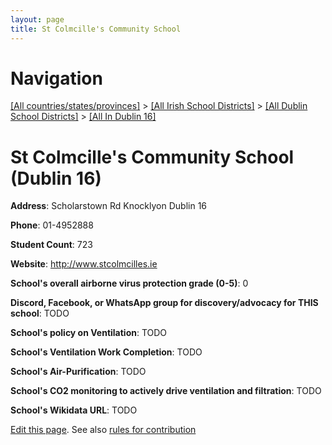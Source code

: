 ```yaml
---
layout: page
title: St Colmcille's Community School
---
```

# Navigation

[[All countries/states/provinces]](../../../..) > [[All Irish School Districts]](../../..) > [[All Dublin School Districts]](../..) > [[All In Dublin 16]](..)

# St Colmcille's Community School (Dublin 16)

**Address**: Scholarstown Rd Knocklyon Dublin 16

**Phone**: 01-4952888

**Student Count**: 723

**Website**: <http://www.stcolmcilles.ie>

**School's overall airborne virus protection grade (0-5)**: 0

**Discord, Facebook, or WhatsApp group for discovery/advocacy for THIS school**: TODO

**School's policy on Ventilation**: TODO

**School's Ventilation Work Completion**: TODO

**School's Air-Purification**: TODO

**School's CO2 monitoring to actively drive ventilation and filtration**: TODO

**School's Wikidata URL**: TODO


[Edit this page](https://github.com/ventilate-schools/Ireland/edit/main/./Dublin_16/St_Colmcille's_Community_School.md). See also [rules for contribution](../../../contribution-rules/)